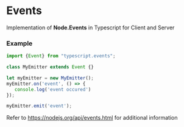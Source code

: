 # Events
Implementation of **Node.Events** in Typescript for Client and Server

### Example
```typescript
import {Event} from "typescript.events";

class MyEmitter extends Event {}

let myEmitter = new MyEmitter();
myEmitter.on('event', () => {
   console.log('event occured') 
});

myEmitter.emit('event');
```

Refer to https://nodejs.org/api/events.html for additional information